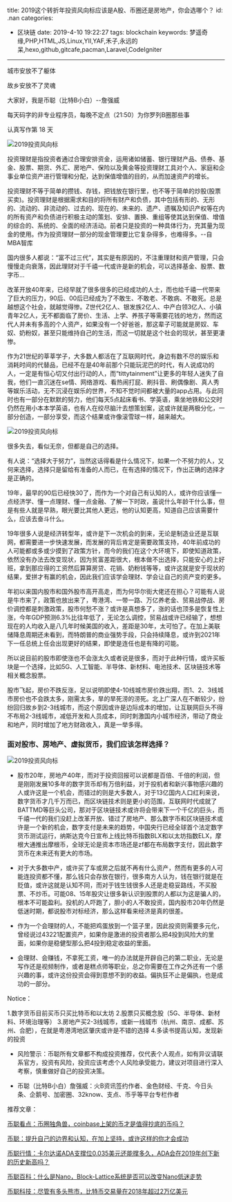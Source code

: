 title: 2019这个转折年投资风向标应该是A股、币圈还是房地产，你会选哪个？
id: .nan
categories:
  - 区块链
date: 2019-4-10 19:22:27
tags: blockchain
keywords: 梦遥奇缘,PHP,HTML,JS,Linux,YII,YAF,禾子,永远的呆,hexo,github,gitcafe,pacman,Laravel,CodeIgniter
---


城市安放不了躯体

故乡安放不了灵魂

大家好，我是币聪（比特B小白）--詹强威

每天码字的非专业程序员，每晚不定点（21:50）为你罗列B圈那些事

认真写作第 18 天 

![2019投资风向标](https://cdn.bsatoshi.com/2019/02/26/15422863789126.jpg)



投资理财是指投资者通过合理安排资金，运用诸如储蓄、银行理财产品、债券、基金、股票、期货、外汇、房地产、保险以及黄金等投资理财工具对个人、家庭和企事业单位资产进行管理和分配，达到保值增值的目的，从而加速资产的增长。

投资理财不等于简单的攒钱、存钱，把钱放在银行里，也不等于简单的炒股(股票买卖)。投资理财是根据需求和目的将所有财产和负债，其中包括有形的、无形的、流动的、非流动的、过去的、现在的、未来的、遗产、遗嘱及知识产权等在内的所有资产和负债进行积极主动的策划、安排、置换、重组等使其达到保值、增值的综合的、系统的、全面的经济活动。前者只是投资的一种具体行为，充其量为现金的使用。作为投资理财一部分的现金管理要比它复杂得多，也难得多。--自MBA智库

国内很多人都说：“富不过三代”，其实是有原因的，不注重理财和资产管理，只会慢慢走向衰落，因此理财对于千禧一代或许是新的机会，可以选择基金、股票、数字币...

改革开放40年来，已经早就了很多很多的已经成功的人士，而也给千禧一代带来了巨大的压力，90后、00后已经成为了不敢生、不敢老、不敢病、不敢死。总是越想这个社会，就越觉得惨。Z世代2亿人、银发族2亿人、中产白领3亿人、小镇青年2亿人，无不都面临了房价、生活、上学、养孩子等需要花钱的地方，然而这代人并未有多高的个人资产，如果没有一个好爸爸，那这辈子可能就是房奴、车奴、奶粉奴，甚至只能维持自己的生活，而这一切就是这个社会的现状，甚至更凄惨。


作为21世纪的莘莘学子，大多数人都活在了互联网时代，身边有数不尽的娱乐和消耗时间的代替品，已经不在是40年前那个只能玩泥巴的时代，有人说成功的人，一定是有恒心切又付出行动的人，而“tittytainment”让更多的年轻人迷失了自我，他们一直沉迷在se情、网络游戏、看热闹打屁、刷抖音、刷偶像剧、真人秀等娱乐活动，无不沉浸在娱乐的世界，不知不觉时间都被大量的app占用。与此同时也有一部分在默默的努力，他们每天5点起床看书、学英语，乘坐地铁和公交时仍然在用小本本学英语，也有人在绞尽脑汁去想策划案，这或许就是两极分化，一部分创造，一部分享受，而这个结果或许像滚雪球一样，越来越大。

![2019投资风向标](https://cdn.bsatoshi.com/2019/02/26/15511828594442.jpg)


很多失去，看似无奈，但都是自己的选择。

有人说：“选择大于努力”，当然这话得看是什么情况下，如果一个不努力的人，又何来选择，选择只是留给有准备的人而已，在有选择的情况下，作出正确的选择才是正确的。

19年，最早的90后已经快30了，而作为一个对自己有认知的人，或许你应该懂一点经济学、懂一点理财、懂一点金融、了解一下时政，虽说什么年龄干什么事，但是有些人就是早熟，眼光要比其他人更远，他的认知更高，知道自己应该需要什么，应该去奋斗什么。

19年很多人说是经济转型年，或许是下一次机会的到来，无论是制造业还是互联网，都需要进一步快速发展，而发展的背后肯定是需要政策支持，40年前成功的人可能都或多或少摸到了政策方针，而今的我们在这个大环境下，即使知道政策，依然没有办法去改变现状，因为贫富差距很大，根本做不出选择，只能安心的上好班，拿到那应得的工资然后算算房贷、花销、奶粉钱等等，或许这就是安于现状的结果，爱拼才有赢的机会，因此我们应该学会理财、学会让自己的资产变的更多。



年初以来国内股市和国外股市高开高走，而为何华尔街大佬还在担心？可能有人说是牛市来了，政策也放出来了，粤港湾、一带一路、万亿养老金、贸易战停战、房价调控都是刺激政策，股市何愁不涨？或许是真想多了，涨的话也顶多是恢复性上涨，今年GDP预测6.3%比往年低了，无论怎么调控，贸易战或许已经输了，想想现在的人均收入是八几年时候美国的收入，差距是30年，太可怕了。在加上美联储降息周期还未看到，而特朗普的商业强势手段，只会持续降息，或许到2021年下一任总统上任会出现更好的结果，即使是连任也是有降的可能。


所以说目前的股市即使涨也不会涨太久或者说是很多，而对于此种行情，或许买板块是一个选择，比如5G、人工智能、半导体、新材料、电池技术、区块链技术等相关概念股票。

股市飞起，房价不跌反涨，足以说明即使4-10线城市房价跌出翔，而1、2、3线城市房价也不会跌太多，刚需太多，旱的旱死涝的涝死。北上广深人在不断较少，纷纷回归故乡到2-3线城市，而这个原因或许是边际成本的增加，让互联网巨头不得不布局2-3线城市，减低开发和人员成本，同时刺激国内小城市经济，带动了商业和地产，同时增加了地方财政收入，真是一举多得。

### 面对股市、房地产、虚拟货币，我们应该怎样选择？

![2019投资风向标](https://cdn.bsatoshi.com/2019/02/26/15511829551056.jpg)


* 股市20年，房地产40年，而对于投资回报可以说都是百倍、千倍的利润，但是刚刚发展10多年的数字货币却有万倍利益，对于投机者和新兴事物感兴趣的人或许这是一个机会，而错过的则是大多数人，对于13亿国内人口红利来说，数字货币才几千万而已，而区块链技术则是更小的范围，互联网时代成就了BATTMD等巨头公司，那对于区块链技术或许将会带来下一个千亿的巨头，而千禧一代的我们没赶上改革开放、错过了房地产、那么数字币和区块链技术或许是一个新的机会，数字支付是未来的趋势，中国央行已经全球首个法定数字货币测试运行，纳斯达克今日宣布上线比特币指数BLX和以太坊指数ELX，摩根大通推出摩根币，全球无论是资本市场还是zf都在布局数字支付，因此数字货币在未来还有更大的市场。


* 对于大多数中产，或许买了车或房之后就不再有什么资产，然而有更多的人可能连投资都不懂，那么钱只会存放在银行，很多南方人认为，钱在银行就是在贬值，或许这就是认知不同，而对于钱生钱很多人还是走稳妥路线，不买股票、不炒币。可能08、15年股灾让很多新认识到股票的人都以为这是骗人的，根本不可能盈利。投机的人吓跑了，胆小的人不敢投资，国内股市20年仍然是低迷时期，都说股市对标经济，那么这样看来经济是真的很差。

* 作为一个会理财的人，不能把鸡蛋放到一个篮子里，因此投资则需要多元化，曾经说过43221配置资产，如果你是激进的投资者那么把4投到风险大的里面，如果你是稳健型那么把4投到稳定收益的里面。

* 会理财、会赚钱，不拿死工资，唯一的办法就是开辟自己的第二职业，无论是写作还是视频制作，或者是糕点师等职业，总之你需要在工作之外还有一个感兴趣的事，或许这份投资会得到意想不到的收益。偏执狂不止是偏执，也是成功的一部分。

Notice：

1.数字货币目前买币只买比特币和以太坊
2.股票只买概念股（5G、半导体、新材料、环境治理等）
3.房地产买2-3线城市，或新一线城市（杭州、南京、成都、苏州、合肥），在就是粤港湾地区肇庆或许是不错的选择
4.多读书提高认知，发现新的投资

* 风险警示：币聪所有文章都不构成投资推荐，仅代表个人观点，如有异议请联系官方，投资有风险，投资应该考虑个人风险承受能力，建议对项目进行深入考察，慎重做好自己的投资决策。

* 币聪（比特B小白）詹强威：火B资讯签约作者、金色财经、千克、今日头条、企鹅号、加密圈、32know、支点、币乎等平台专栏作者

推荐文章：

[币聪看点：币圈独角兽，coinbase上架的币才是值得抄底的币吗？](https://www.btxiaobai.com/coinbase-1)

[币聪：提升自己的边界和认知，在加上坚持，或许这样的你才会成功](https://www.btxiaobai.com/bsatoshi-know-hodl)

[币聪行情：卡尔达诺ADA支撑位0.035美元还能撑多久，ADA会在2019年创下新的历史新高吗？](https://www.btxiaobai.com/ada0035ada2019)

[币聪百科：什么是Nano，Block-Lattice系统是否可以改变Nano低迷走势](https://www.btxiaobai.com/nanoblock-latticenano)

[币聪科技：尽管有多头熊市，比特币交易量在2018年超过2万亿美元](https://www.btxiaobai.com/20182)